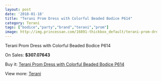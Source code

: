 ```yaml
---
layout: post
date: '2018-01-18'
title: "Terani Prom Dress with Colorful Beaded Bodice P614"
category: Terani
tags: ["bodice","party","brand","terani","prom"]
image: http://img.princessan.com/16891-thickbox_default/terani-prom-dress-with-colorful-beaded-bodice-p614.jpg
---
```

Terani Prom Dress with Colorful Beaded Bodice P614

On Sales: **$307.07643**
<a href="https://www.princessan.com/en/terani/7986-terani-prom-dress-with-colorful-beaded-bodice-p614.html"><amp-img layout="responsive" width="600" height="600" src="//img.princessan.com/16891-thickbox_default/terani-prom-dress-with-colorful-beaded-bodice-p614.jpg" alt="Terani Prom Dress with Colorful Beaded Bodice P614 0" /></a>
<a href="https://www.princessan.com/en/terani/7986-terani-prom-dress-with-colorful-beaded-bodice-p614.html"><amp-img layout="responsive" width="600" height="600" src="//img.princessan.com/16892-thickbox_default/terani-prom-dress-with-colorful-beaded-bodice-p614.jpg" alt="Terani Prom Dress with Colorful Beaded Bodice P614 1" /></a>

Buy it: [Terani Prom Dress with Colorful Beaded Bodice P614](https://www.princessan.com/en/terani/7986-terani-prom-dress-with-colorful-beaded-bodice-p614.html "Terani Prom Dress with Colorful Beaded Bodice P614")

View more: [Terani](https://www.princessan.com/en/64-terani "Terani")